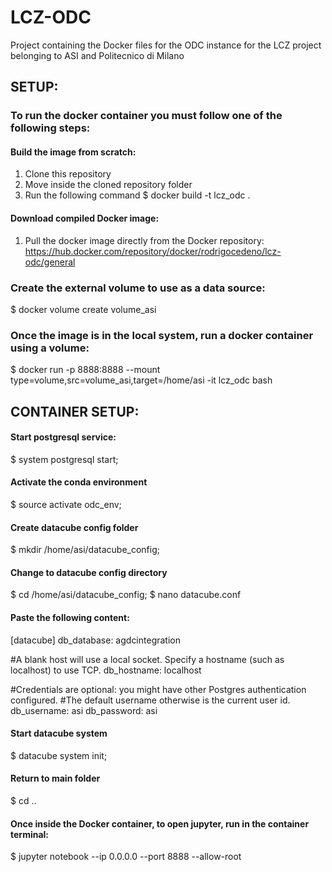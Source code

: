 # LCZ-ODC
Project containing the Docker files for the ODC instance for the LCZ project belonging to ASI and Politecnico di Milano

## SETUP:
### To run the docker container you must follow one of the following steps:

#### Build the image from scratch:
1) Clone this repository
2) Move inside the cloned repository folder
3) Run the following command
$ docker build -t lcz_odc .

#### Download compiled Docker image:
1) Pull the docker image directly from the Docker repository:
https://hub.docker.com/repository/docker/rodrigocedeno/lcz-odc/general

### Create the external volume to use as a data source:
$ docker volume create volume_asi

### Once the image is in the local system, run a docker container using a volume: <br>
$ docker run -p 8888:8888 --mount type=volume,src=volume_asi,target=/home/asi -it lcz_odc bash


## CONTAINER SETUP:

#### Start postgresql service:
$ system postgresql start;

#### Activate the conda environment
$ source activate odc_env;

#### Create datacube config folder
$ mkdir /home/asi/datacube_config;

#### Change to datacube config directory
$ cd /home/asi/datacube_config;
$ nano datacube.conf

#### Paste the following content:
[datacube]
db_database: agdcintegration

#A blank host will use a local socket. Specify a hostname (such as localhost) to use TCP.
db_hostname: localhost

#Credentials are optional: you might have other Postgres authentication configured.
#The default username otherwise is the current user id.
db_username: asi
db_password: asi

#### Start datacube system
$ datacube system init;

#### Return to main folder
$ cd ..

#### Once inside the Docker container, to open jupyter, run in the container terminal: <br>
$ jupyter notebook --ip 0.0.0.0 --port 8888 --allow-root

